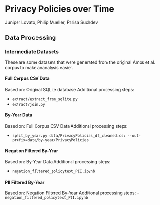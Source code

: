 # Privacy Policies over Time
Juniper Lovato, Philip Mueller, Parisa Suchdev

## Data Processing

### Intermediate Datasets

These are some datasets that were generated from the original Amos et al. corpus to make ananalysis easier.

#### Full Corpus CSV Data

Based on: Original SQLite database
Additional processing steps:
- `extract/extract_from_sqlite.py`
- `extract/join.py`

#### By-Year Data

Based on: Full Corpus CSV Data
Additional processing steps:
- `split_by_year.py data/PrivacyPolicies_df_cleaned.csv --out-prefix=data/by-year/PrivacyPolicies`

#### Negation Filtered By-Year

Based on: By-Year Data
Additional processing steps:
- `negation_filtered_policytext_PII.ipynb`

#### PII Filtered By-Year

Based on: Negation Filtered By-Year
Additional processing steps: 
-`negation_filtered_policytext_PII.ipynb`
